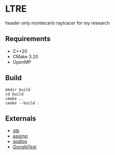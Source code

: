 # LTRE

header only montecarlo raytracer for my research

## Requirements

* C++20
* CMake 3.20
* OpenMP

## Build

```
mkdir build
cd build
cmake ..
cmake --build .
```

## Externals

* [stb](https://github.com/nothings/stb)
* [assimp](https://github.com/assimp/assimp)
* [spdlog](https://github.com/gabime/spdlog)
* [GoogleTest](https://github.com/google/googletest)